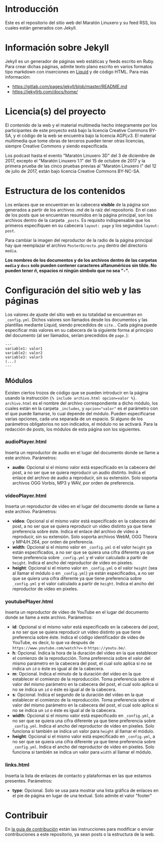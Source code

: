# Introducción

Este es el repositorio del sitio web del Maratón Linuxero y su feed RSS, los cuales están generados con Jekyll.


# Información sobre Jekyll

Jekyll es un generador de páginas web estáticas y feeds escrito en Ruby. Para crear dichas páginas, admite texto plano escrito en varios formatos tipo markdown con inserciones en [Liquid](https://help.shopify.com/themes/liquid) y de código HTML. Para más información:
* <https://gitlab.com/pages/jekyll/blob/master/README.md>
* <https://jekyllrb.com/docs/home/>


# Licencia(s) del proyecto

El contenido de la web y el material multimedia hecho íntegramente por los participantes de este proyecto está bajo la licencia Creative Commons BY-SA, y el código de la web se encuentra bajo la licencia AGPLv3. El material multimedia que tome obras de terceros pueden tener otras licencias, siempre Creative Commons y siendo especificada.

Los podcast hasta el evento "Maratón Linuxero 3D" del 3 de diciembre de 2017, excepto el "Maratón Linuxero 1.1" del 15 de octubre de 2017 y la primera prueba de las cinco pruebas previas al "Maratón Linuxero I" del 12 de julio de 2017, están bajo licencia Creative Commons BY-NC-SA.


# Estructura de los contenidos

Los enlaces que se encuentran en la cabecera **visible** de la página son generados a partir de los archivos *.md* de la raíz del repositorio. En el caso de los posts que se encuentran resumidos en la página principal, son los archivos dentro de la carpeta `_posts`. Es requisito indispensable que los primeros especifiquen en su cabecera `layout: page` y los segundos `layout: post`.

Para cambiar la imagen del reproductor de la radio de la página principal hay que reemplazar el archivo `PosterDirecto.png` dentro del directorio `media`.

**Los nombres de los documentos y de los archivos dentro de las carpetas `media` y `docs` solo pueden contener caracteres alfanuméricos sin tilde. No pueden tener *ñ*, espacios ni ningún símbolo que no sea "`-`".**


# Configuración del sitio web y las páginas

Los valores de ajuste del sitio web en su totalidad se encuentran en `_config.yml`. Dichos valores son llamados desde los documentos y las plantillas mediante Liquid, siendo precedidos de `site.`. Cada página puede especificar más valores en su cabecera de la siguiente forma al principio del documento (al ser llamados, serían precedidos de `page.`):

	---
	variable1: valor1
	variable2: valor2
	variable3: valor3
	(...)
	---


## Módulos

Existen ciertos trozos de código que se pueden introducir en la página usando la instrucción `{% include archivo.html opcion=valor %}`. `archivo.html` es el nombre del archivo correspondiente a dicho módulo, los cuales están en la carpeta `_includes`, y `opcion="valor"` es el parámetro con el que puede llamarse, lo cual depende del módulo. Pueden especificarse varias opciones, cada una separada de un espacio. Si alguno de los parámetros obligatorios no son indicados, el módulo no se activará. Para la redacción de posts, los módulos de esta página son los siguientes.

### audioPlayer.html

Inserta un reproductor de audio en el lugar del documento donde se llame a este archivo. Parámetros:

* **audio**: Opcional si el mismo valor está especificado en la cabecera del post, a no ser que se quiera reproducir un audio distinto. Indica el enlace del archivo de audio a reproducir, sin su extensión. Solo soporta archivos OGG Vorbis, MP3 y WAV, por orden de preferencia.


### videoPlayer.html

Inserta un reproductor de vídeo en el lugar del documento donde se llame a este archivo. Parámetros:

* **video**: Opcional si el mismo valor está especificado en la cabecera del post, a no ser que se quiera reproducir un vídeo distinto ya que tiene preferencia sobre éste. Indica el enlace del archivo de vídeo a reproducir, sin su extensión. Solo soporta archivos WebM, OGG Theora y MP4/H.264, por orden de preferencia.
* **width**: Opcional si el mismo valor en `_config.yml` o el valor `height` ya están especificados, a no ser que se quiera una cifra diferente ya que tiene preferencia sobre `_config.yml` y el valor calculado a partir de `height`. Indica el ancho del reproductor de vídeo en píxeles.
* **height**: Opcional si el mismo valor en `_config.yml` o el valor `height` (sea al llamar el módulo o en `_config.yml`) ya están especificados, a no ser que se quiera una cifra diferente ya que tiene preferencia sobre `_config.yml` y el valor calculado a partir de `height`. Indica el ancho del reproductor de vídeo en píxeles.


### youtubePlayer.html

Inserta un reproductor de vídeo de YouTube en el lugar del documento donde se llame a este archivo. Parámetros:

* **id**: Opcional si el mismo valor está especificado en la cabecera del post, a no ser que se quiera reproducir un vídeo distinto ya que tiene preferencia sobre éste. Indica el código identificador de vídeo de YouTube, es decir, lo que va después de `https://www.youtube.com/watch?v=` o `https://youtu.be/`.
* **h**: Opcional. Indica la hora de la duración del vídeo en la que establecer el comienzo de la reproducción. Toma preferencia sobre el valor del mismo parámetro en la cabecera del post, el cual solo aplica si no se indica un `id` o éste es igual al de la cabecera.
* **m**: Opcional. Indica el minuto de la duración del vídeo en la que establecer el comienzo de la reproducción. Toma preferencia sobre el valor del mismo parámetro en la cabecera del post, el cual solo aplica si no se indica un `id` o éste es igual al de la cabecera.
* **s**: Opcional. Indica el segundo de la duración del vídeo en la que establecer el comienzo de la reproducción. Toma preferencia sobre el valor del mismo parámetro en la cabecera del post, el cual solo aplica si no se indica un `id` o éste es igual al de la cabecera.
* **width**: Opcional si el mismo valor está especificado en `_config.yml`, a no ser que se quiera una cifra diferente ya que tiene preferencia sobre `_config.yml`. Indica el ancho del reproductor de vídeo en píxeles. Solo funciona si también se indica un valor para `height` al llamar el módulo.
* **height**: Opcional si el mismo valor está especificado en `_config.yml`, a no ser que se quiera una cifra diferente ya que tiene preferencia sobre `_config.yml`. Indica el ancho del reproductor de vídeo en píxeles. Solo funciona si también se indica un valor para `width` al llamar el módulo.


### links.html

Inserta la lista de enlaces de contacto y plataformas en las que estamos presentes. Parámetros:

* **type**: Opcional. Solo se usa para mostrar una lista gráfica de enlaces en el pie de página en lugar de una textual. Solo admite el valor "footer"


# Contribuir

En [la guía de contribución](CONTRIBUTING.md) están las instrucciones para modificar o enviar contribuciones a este repositorio, ya sean posts o la estructura de la web.
